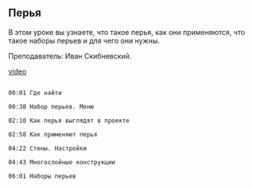 ## Перья

В этом уроке вы узнаете, что такое перья, как они применяются, что такое наборы перьев и для чего они нужны. 

Преподаватель: Иван Скибневский. 

[video](https://player.softculture.cc/embed/online/ARC/ARC_59.21.12_L6-5_Pens)

```chapters

00:01 Где найти

00:38 Набор перьев. Меню

02:10 Как перья выглядят в проекте

02:58 Как применяют перья

04:22 Стены. Настройки

04:43 Многослойные конструкции

06:01 Наборы перьев

```